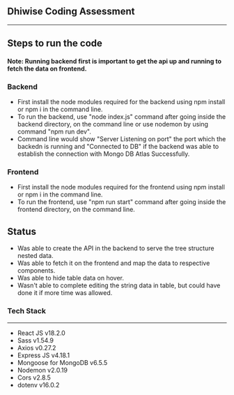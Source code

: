 ## Dhiwise Coding Assessment 
---
## Steps to run the code
#### Note: Running backend first is important to get the api up and running to fetch the data on frontend.
### Backend
* First install the node modules required for the backend using npm install or npm i in the command line.
* To run the backend, use "node index.js" command after going inside the backend directory, on the command line or use nodemon by using command "npm run dev".
* Command line would show "Server Listening on port" the port which the backedn is running and "Connected to DB" if the backend was able to establish the connection with Mongo DB Atlas Successfully.

### Frontend
* First install the node modules required for the frontend using npm install or npm i in the command line.
* To run the frontend, use "npm run start" command after going inside the frontend directory, on the command line.


## Status
* Was able to create the API in the backend to serve the tree structure nested data.
* Was able to fetch it on the frontend and map the data to respective components.
* Was able to hide table data on hover.
* Wasn't able to complete editing the string data in table, but could have done it if more time was allowed.

### Tech Stack
___

* React JS v18.2.0
* Sass v1.54.9
* Axios v0.27.2
* Express JS v4.18.1
* Mongoose for MongoDB v6.5.5
* Nodemon v2.0.19
* Cors v2.8.5
* dotenv v16.0.2

